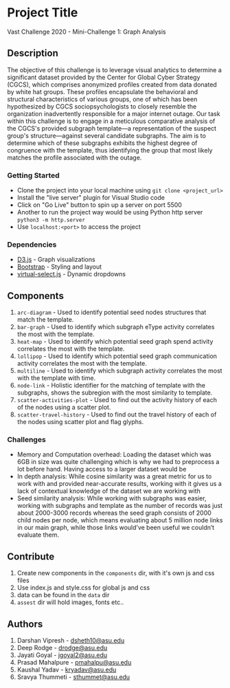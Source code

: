 # Project Title

Vast Challenge 2020 - Mini-Challenge 1: Graph Analysis

## Description

The objective of this challenge is to leverage visual analytics to determine a significant dataset provided by the Center for Global Cyber Strategy (CGCS), which comprises anonymized profiles created from data donated by white hat groups. These profiles encapsulate the behavioral and structural characteristics of various groups, one of which has been hypothesized by CGCS sociopsychologists to closely resemble the organization inadvertently responsible for a major internet outage. Our task within this challenge is to engage in a meticulous comparative analysis of the CGCS's provided subgraph template—a representation of the suspect group's structure—against several candidate subgraphs. The aim is to determine which of these subgraphs exhibits the highest degree of congruence with the template, thus identifying the group that most likely matches the profile associated with the outage.

### Getting Started

- Clone the project into your local machine using `git clone <project_url>`
- Install the "live server" plugin for Visual Studio code
- Click on "Go Live" button to spin up a server on port 5500
- Another to run the project way would be using Python http server `python3 -m http.server`
- Use `localhost:<port>` to access the project

### Dependencies

- [D3.js](https://d3js.org/) - Graph visualizations 
- [Bootstrap](https://getbootstrap.com/) - Styling and layout
- [virtual-select.js](https://sa-si-dev.github.io/virtual-select/#/) - Dynamic dropdowns


## Components
1. `arc-diagram` - Used to identify potential seed nodes structures that match the template.
2. `bar-graph` - Used to identify which subgraph eType activity correlates the most with the template.
3. `heat-map` - Used to identify which potential seed graph spend activity correlates the most with the template.
4. `lollipop` - Used to identify which potential seed graph communication activity correlates the most with the template.
5. `multiline` - Used to identify which subgraph activity correlates the most with the template with time.
6. `node-link` - Holistic identifier for the matching of template with the subgraphs, shows the subregion with the most similarity to template.
7. `scatter-activities-plot` - Used to find out the activity history of each of the nodes using a scatter plot.
8. `scatter-travel-history` - Used to find out the travel history of each of the nodes using scatter plot and flag glyphs.

### Challenges
- Memory and Computation overhead: Loading the dataset which was 6GB in size was quite challenging which is why we had to preprocess a lot before hand. Having access to a larger dataset would be 
- In depth analysis: While cosine similarity was a great metric for us to work with and provided near-accurate results, working with it gives us a lack of contextual knowledge of the dataset we are working with
- Seed similarity analysis: While working with subgraphs was easier, working with subgraphs and template as the number of records was just about 2000-3000 records whereas the seed graph consists of 2000 child nodes per node, which means evaluating about 5 million node links in our main graph, while those links would’ve been useful we couldn’t evaluate them.

## Contribute
1. Create new components in the `components` dir, with it's own js and css files
2. Use index.js and style.css for global js and css 
3. data can be found in the `data` dir
4. `assest` dir will hold images, fonts etc..

## Authors
1. Darshan Vipresh - dsheth10@asu.edu
2. Deep Rodge - drodge@asu.edu
3. Jayati Goyal - jgoyal2@asu.edu
4. Prasad Mahalpure - pmahalpu@asu.edu
5. Kaushal Yadav - kryadav@asu.edu
6. Sravya Thummeti - sthummet@asu.edu
